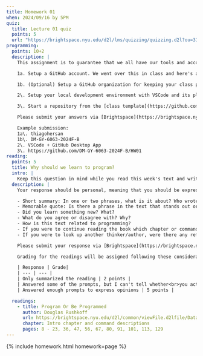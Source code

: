 ```yaml
---
title: Homework 01
when: 2024/09/16 by 5PM
quiz:
  title: Lecture 01 quiz
  points: 5
  url: "https://brightspace.nyu.edu/d2l/lms/quizzing/quizzing.d2l?ou=312200"
programming:
  points: 10+2
  description: |
    This assignment is to guarantee that we all have our tools and accounts setup for the rest of the course. There are 3 mandatory tasks that should be complete and 1 optional task:

    1a. Setup a GitHub account. We went over this in class and here's a [video](https://www.youtube.com/watch?v=ZVRuPO8nCLA) refresher. Once you have an account, submit your username or profile link via Brightspace. (2 points)

    1b. (Optional) Setup a GitHub organization for keeping your class project files. This is optional, but will help. Here's a [video](https://www.youtube.com/watch?v=wnFm5fYGzso) showing how to do it. Submit your organization name or profile link via Brightspace. (2 points)

    2\. Setup your local development environment with VSCode and its plugins (or another IDE) and the GitHub Desktop App. Here's a [video](https://www.youtube.com/watch?v=dN5A0kDdCwk) showing how to setup the GitHub Desktop App. Here's a [video](https://www.youtube.com/watch?v=FlyQ9GR1LBM) that shows how to install plugins in VSCode. We should have these installed: [Live Server](https://marketplace.visualstudio.com/items?itemName=ritwickdey.LiveServer), [p5js Snippets](https://marketplace.visualstudio.com/items?itemName=acidic9.p5js-snippets), [Prettier](https://marketplace.visualstudio.com/items?itemName=esbenp.prettier-vscode). Let me know which IDE you're using and if you are using the GitHub Desktop App (or another git client) via your submission on Brightspace. (5 points)

    3\. Start a repository from the [class template](https://github.com/DM-GY-6063-2024F-B/p5js-template) in your personal or organization GitHub account. It should be named HW01. Enable GitHub pages to make your project go "live". Here's a [video](https://www.youtube.com/watch?v=CDNc-epGz58) showing how to do this. Submit the link to this repo via Brightspace. (3 points)

    Please submit your answers via [Brightspace](https://brightspace.nyu.edu/d2l/home/312200).

    Example submission:  
    1a\. thiagohersan  
    1b\. DM-GY-6063-2024F-B  
    2\. VSCode + GitHub Desktop App  
    3\. https://github.com/DM-GY-6063-2024F-B/HW01
reading:
  points: 5
  title: Why should we learn to program?
  intro: |
    Keep this question in mind while you read this week's text and write a 200-word response to the text:
  description: |
    Your response should be personal, meaning that you should be expressing your views and opinions about the text and not just summarizing it. You can use the following rubric to guide your response:

    - Short summary: In one or two phrases, what is it about? Who wrote it? When?
    - Memorable quote: Is there a phrase in the text that stands out or captures the main idea of the text?
    - Did you learn something new? What?
    - What do you agree or disagree with? Why?
    - How is this text related to programming?
    - If you were to continue reading the book which chapter or command do you think would resonate the strongest with you?
    - If you were to look up another thinker/author, were there any references in the text that intrigued you?

    Please submit your response via [Brightspace](https://brightspace.nyu.edu/d2l/home/312200).

    Grading for the readings will be assigned following these considerations:

    | Response | Grade|
    | --- | --- |
    | Only summarized the reading | 2 points |
    | Answered some of the prompts, but I can't tell whether<br>you actually read the text, or what you thought | 3 points |
    | Answered enough prompts to express opinions | 5 points |

  readings:
    - title: Program Or Be Programmed
      author: Douglas Rushkoff
      url: https://brightspace.nyu.edu/d2l/common/viewFile.d2lfile/Database/MTkxOTY0NjM/rushkoff_program-or-be-programmed.pdf?ou=312200
      chapter: Intro chapter and command descriptions
      pages: 8 - 23, 36, 47, 56, 67, 80, 91, 101, 113, 129
---
```

{% include homework.html homework=page %}
